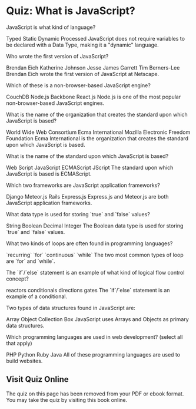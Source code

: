 # Quiz: What is JavaScript?

<quiz name="">
    <question>
        <p>JavaScript is what kind of language?</p>
        <answer>Typed</answer>
        <answer>Static</answer>
        <answer correct>Dynamic</answer>
        <answer>Processed</answer>
        <explanation>JavaScript does not require variables to be declared with a Data Type, making it a "dynamic" language.</explanation>
    </question>
    <question>
        <p>Who wrote the first version of JavaScript?</p>
        <answer correct>Brendan Eich</answer>
        <answer>Katherine Johnson</answer>
        <answer>Jesse James Garrett</answer>
        <answer>Tim Berners-Lee</answer>
        <explanation>Brendan Eich wrote the first version of JavaScript at Netscape.</explanation>
    </question>
    <question>
        <p>Which of these is a non-browser-based JavaScript engine?</p>
        <answer>CouchDB</answer>
        <answer correct>Node.js</answer>
        <answer>Backbone</answer>
        <answer>React.js</answer>
        <explanation>Node.js is one of the most popular non-browser-based JavaScript engines.</explanation>
    </question>
    <question>
        <p>What is the name of the organization that creates the standard upon which JavaScript is based?</p>
        <answer>World Wide Web Consortium</answer>
        <answer correct>Ecma International</answer>
        <answer>Mozilla</answer>
        <answer>Electronic Freedom Foundation</answer>
        <explanation>Ecma International is the organization that creates the standard upon which JavaScript is based.</explanation>
    </question>
    <question>
        <p>What is the name of the standard upon which JavaScript is based?</p>
        <answer>Web Script</answer>
        <answer>JavaScript</answer>
        <answer correct>ECMAScript</answer>
        <answer>JScript</answer>
        <explanation>The standard upon which JavaScript is based is ECMAScript.</explanation>
    </question>
    <question multiple>
        <p>Which two frameworks are JavaScript application frameworks?</p>
        <answer>Django</answer>
        <answer correct>Meteor.js</answer>
        <answer>Rails</answer>
        <answer correct>Express.js</answer>
        <explanation>Express.js and Meteor.js are both JavaScript application frameworks.</explanation>
    </question>    
    <question>
        <p>What data type is used for storing `true` and `false` values?</p>
        <answer>String</answer>
        <answer correct>Boolean</answer>
        <answer>Decimal</answer>
        <answer>Integer</answer>
        <explanation>The Boolean data type is used for storing `true` and `false` values.</explanation>
    </question>  
    <question multiple>
        <p>What two kinds of loops are often found in programming languages?</p>
        <answer>`recurring`</answer>
        <answer correct>`for`</answer>
        <answer>`continuous`</answer>
        <answer correct>`while`</answer>
        <explanation>The two most common types of loop are `for` and `while`.</explanation>
    </question>  
    <question>
        <p>The `if`/`else` statement is an example of what kind of logical flow control concept?</p>
        <answer>reactors</answer>
        <answer correct>conditionals</answer>
        <answer>directions</answer>
        <answer>gates</answer>
        <explanation>The `if`/`else` statement is an example of a conditional.</explanation>
    </question>  
    <question multiple>
        <p>Two types of data structures found in JavaScript are:</p>
        <answer correct>Array</answer>
        <answer correct>Object</answer>
        <answer>Collection</answer>
        <answer>Box</answer>
        <explanation>JavaScript uses Arrays and Objects as primary data structures.</explanation>
    </question>  
    <question multiple>
        <p>Which programming languages are used in web development? (select all that apply)</p>
        <answer correct>PHP</answer>
        <answer correct>Python</answer>
        <answer correct>Ruby</answer>
        <answer correct>Java</answer>
        <explanation>All of these programming languages are used to build websites.</explanation>
    </question>  
</quiz>

<div class="no-quiz">
     <h2>Visit Quiz Online</h2>
     <p> 
         The quiz on this page has been removed from your PDF 
         or ebook format. You may take the quiz by visiting
         this book online.
     </p>
</div>
